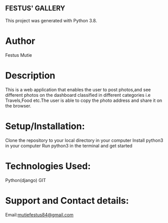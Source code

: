 ## FESTUS' GALLERY
This project was generated with Python 3.8.

# Author
Festus Mutie

# Description
This is a web application that enables the user to post photos,and see different photos on the dashboard classified in different categories i.e Travels,Food etc.The user is able to copy the photo address and share it on the browser.

# Setup/Installation:
Clone the repository to your local directory in your computer Install python3 in your computer Run python3 in the terminal and get started
# Technologies Used:
Python(django)
GIT

# Support and Contact details:
Email:mutiefestus84@gmail.com
